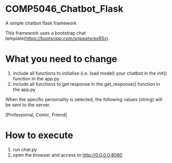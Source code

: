 # COMP5046_Chatbot_Flask
A simple chatbot flask framework

This framework uses a bootstrap chat template(https://bootsnipp.com/snippets/exR5v).

# What you need to change
1. include all functions to initialise (i.e. load model) your chatbot in the init() function in the app.py
2. include all functions to get response in the get_response() function in the app.py

When the specific personality is selected, the following values (string) will be sent to the server.

[Professional, Comic, Friend]

# How to execute
1. run chat.py
2. open the browser and access to http://0.0.0.0:8080

